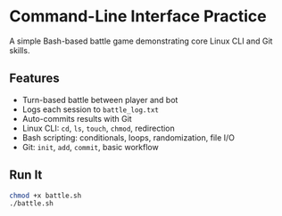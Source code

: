 # Command-Line Interface Practice

A simple Bash-based battle game demonstrating core Linux CLI and Git skills.

## Features

- Turn-based battle between player and bot
- Logs each session to `battle_log.txt`
- Auto-commits results with Git
- Linux CLI: `cd`, `ls`, `touch`, `chmod`, redirection
- Bash scripting: conditionals, loops, randomization, file I/O
- Git: `init`, `add`, `commit`, basic workflow

## Run It

```bash
chmod +x battle.sh
./battle.sh
